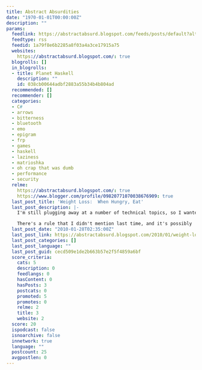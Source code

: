 ```yaml
---
title: Abstract Absurdities
date: "1970-01-01T00:00:00Z"
description: ""
params:
  feedlink: https://abstractabsurd.blogspot.com/feeds/posts/default?alt=rss
  feedtype: rss
  feedid: 1a79f8e6b2285a8f03a4a3ce17915a75
  websites:
    https://abstractabsurd.blogspot.com/: true
  blogrolls: []
  in_blogrolls:
  - title: Planet Haskell
    description: ""
    id: 038cb00644adbf2883a55b34b4b804ad
  recommended: []
  recommender: []
  categories:
  - C#
  - arrows
  - bitterness
  - bluetooth
  - emo
  - epigram
  - frp
  - games
  - haskell
  - laziness
  - matrioshka
  - oh crap that was dumb
  - performance
  - security
  relme:
    https://abstractabsurd.blogspot.com/: true
    https://www.blogger.com/profile/09820771070038676909: true
  last_post_title: 'Weight Loss:  When Hungry, Eat'
  last_post_description: |-
    I'm still plugging away at a number of technical topics, so I wanted to share a bit more of my experience with food and weight loss.

    There's a rule that I didn't mention last time, and it's possibly
  last_post_date: "2010-01-28T02:35:00Z"
  last_post_link: https://abstractabsurd.blogspot.com/2010/01/weight-loss-when-hungry-eat.html
  last_post_categories: []
  last_post_language: ""
  last_post_guid: cecd509e1de2b663b57e2f5f4859a6bf
  score_criteria:
    cats: 5
    description: 0
    feedlangs: 0
    hasContent: 0
    hasPosts: 3
    postcats: 0
    promoted: 5
    promotes: 0
    relme: 2
    title: 3
    website: 2
  score: 20
  ispodcast: false
  isnoarchive: false
  innetwork: true
  language: ""
  postcount: 25
  avgpostlen: 0
---
```

